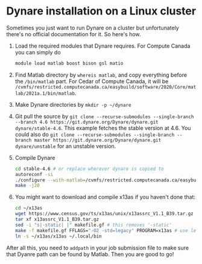 # Dynare installation on a Linux cluster

Sometimes you just want to run Dynare on a cluster but unfortunately there's no official documentation for it. So here's how.

1. Load the required modules that Dynare requires. For Compute Canada you can simply do 
   ``` bash
   module load matlab boost bison gsl matio
   ```

2. Find Matlab directory by `whereis matlab`, and copy everything before the `/bin/matlab` part. For Cedar of Compute Canada, it will be `/cvmfs/restricted.computecanada.ca/easybuild/software/2020/Core/matlab/2021a.1/bin/matlab`.

3. Make Dynare directories by `mkdir -p ~/dynare`

4. Git pull the source by `git clone --recurse-submodules --single-branch --branch 4.6 https://git.dynare.org/Dynare/dynare.git dynare/stable-4.6`. This example fetches the stable version at 4.6. You could also do `git clone --recurse-submodules --single-branch --branch master https://git.dynare.org/Dynare/dynare.git dynare/unstable` for an unstable version.

5. Compile Dynare
   ``` bash
   cd stable-4.6 # or replace wherever dynare is copied to
   autoreconf -si
   ./configure --with-matlab=/cvmfs/restricted.computecanada.ca/easybuild/software/2020/Core/matlab/2021a.1/bin/matlab --disable-octave --disable-doc --disable-dynare++ --disable-mex-kalman-steady-state # replace the matlab path
   make -j20
   ```

6. You might want to download and compile x13as if you haven't done that:

   ``` bash
   cd ~/x13as
   wget https://www.census.gov/ts/x13as/unix/x13assrc_V1.1_B39.tar.gz
   tar xf x13assrc_V1.1_B39.tar.gz
   sed -i "s|-static| |" makefile.gf # this removes '-static'
   make -f makefile.gf FFLAGS="-O2 -std=legacy" PROGRAM=x13as # use legacy mode
   ln -s ~/x13as/x13as ~/.local/bin
   ```

After all this, you need to `addpath` in your job submission file to make sure that Dyanre path can be found by Matlab. Then you are good to go!
